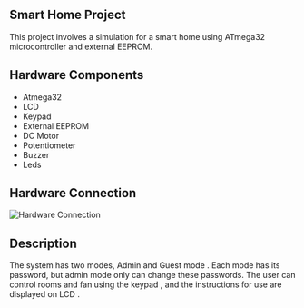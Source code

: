 ## Smart Home Project
This project involves a simulation for a smart home using ATmega32 microcontroller and external EEPROM.
## Hardware Components 
* Atmega32
* LCD
* Keypad
* External EEPROM
* DC Motor
* Potentiometer
* Buzzer
* Leds

 ## Hardware Connection
![Hardware Connection](https://github.com/MichaelSamy10/Smart_Home/assets/101044616/23813aab-14ee-4353-b2ce-af45e57685dd)




 ## Description
 The system has two modes, Admin and Guest mode . Each mode has its password, but admin mode only can change these passwords.
 The user can control rooms and fan using the keypad , and the instructions for use are displayed on LCD .
